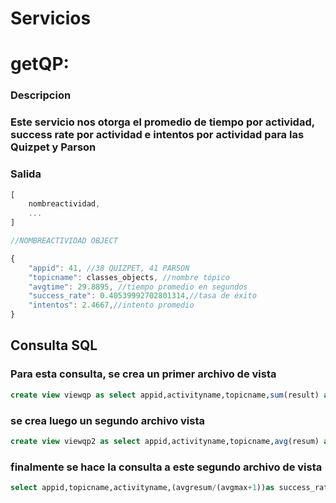 # Servicios

# getQP:

### Descripcion

### Este servicio nos otorga el promedio de tiempo por actividad, success rate por actividad e intentos por actividad para las Quizpet y Parson

### Salida

```javascript
[
    nombreactividad,
    ...
]

//NOMBREACTIVIDAD OBJECT

{
    "appid": 41, //38 QUIZPET, 41 PARSON
    "topicname": classes_objects, //nombre tópico
    "avgtime": 29.8895, //tiempo promedio en segundos
    "success_rate": 0.40539992702801314,//tasa de éxito
    "intentos": 2.4667,//intento promedio 
}
```

## Consulta SQL
### Para esta consulta, se crea un primer archivo de vista 

```SQL
create view viewqp as select appid,activityname,topicname,sum(result) as resum,MAX(attemptno)as maxat,avg(durationseconds)as time from activity_traces where(appid=41 or appid=38) group by user,activityname;
```
### se crea luego un segundo archivo vista

```SQL
create view viewqp2 as select appid,activityname,topicname,avg(resum) as avgresum,avg(maxat) as avgmax,avg(time)as avgtime from viewqp group by activityname;
```
### finalmente se hace la consulta a este segundo archivo de vista

```SQL
select appid,topicname,activityname,(avgresum/(avgmax+1))as success_rate,avgtime,avgmax+1 as intentos from viewqp2 order by topicname; 
```


